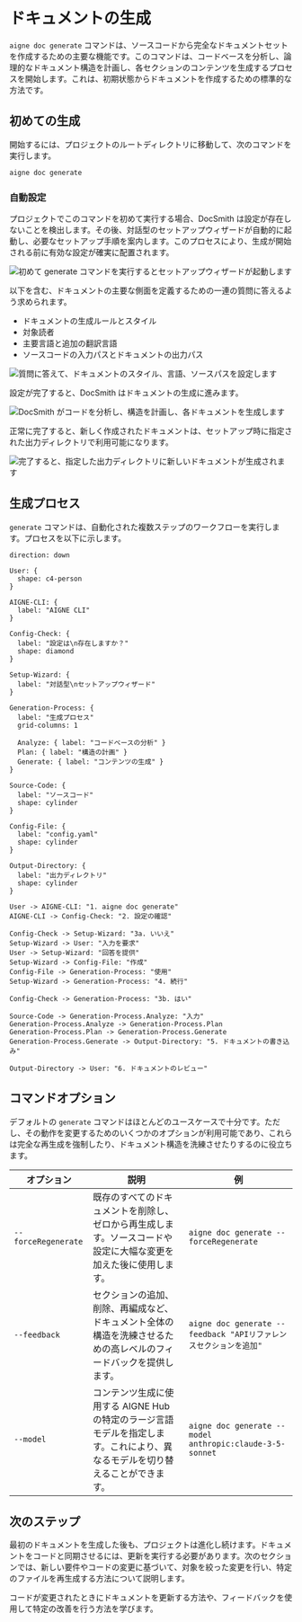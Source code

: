 # ドキュメントの生成

`aigne doc generate` コマンドは、ソースコードから完全なドキュメントセットを作成するための主要な機能です。このコマンドは、コードベースを分析し、論理的なドキュメント構造を計画し、各セクションのコンテンツを生成するプロセスを開始します。これは、初期状態からドキュメントを作成するための標準的な方法です。

## 初めての生成

開始するには、プロジェクトのルートディレクトリに移動して、次のコマンドを実行します。

```bash aigne doc generate icon=lucide:play-circle
aigne doc generate
```

### 自動設定

プロジェクトでこのコマンドを初めて実行する場合、DocSmith は設定が存在しないことを検出します。その後、対話型のセットアップウィザードが自動的に起動し、必要なセットアップ手順を案内します。このプロセスにより、生成が開始される前に有効な設定が確実に配置されます。

![初めて generate コマンドを実行するとセットアップウィザードが起動します](https://docsmith.aigne.io/image-bin/uploads/0c45a32667c5250e54194a61d9495965.png)

以下を含む、ドキュメントの主要な側面を定義するための一連の質問に答えるよう求められます。

- ドキュメントの生成ルールとスタイル
- 対象読者
- 主要言語と追加の翻訳言語
- ソースコードの入力パスとドキュメントの出力パス

![質問に答えて、ドキュメントのスタイル、言語、ソースパスを設定します](https://docsmith.aigne.io/image-bin/uploads/fbedbfa256036ad6375a6c18047a75ad.png)

設定が完了すると、DocSmith はドキュメントの生成に進みます。

![DocSmith がコードを分析し、構造を計画し、各ドキュメントを生成します](https://docsmith.aigne.io/image-bin/uploads/d0766c19380a02eb8a6f8ce86a838849.png)

正常に完了すると、新しく作成されたドキュメントは、セットアップ時に指定された出力ディレクトリで利用可能になります。

![完了すると、指定した出力ディレクトリに新しいドキュメントが生成されます](https://docsmith.aigne.io/image-bin/uploads/0967443611408ad9d0042793d590b8fd.png)

## 生成プロセス

`generate` コマンドは、自動化された複数ステップのワークフローを実行します。プロセスを以下に示します。

```d2
direction: down

User: {
  shape: c4-person
}

AIGNE-CLI: {
  label: "AIGNE CLI"
}

Config-Check: {
  label: "設定は\n存在しますか？"
  shape: diamond
}

Setup-Wizard: {
  label: "対話型\nセットアップウィザード"
}

Generation-Process: {
  label: "生成プロセス"
  grid-columns: 1

  Analyze: { label: "コードベースの分析" }
  Plan: { label: "構造の計画" }
  Generate: { label: "コンテンツの生成" }
}

Source-Code: {
  label: "ソースコード"
  shape: cylinder
}

Config-File: {
  label: "config.yaml"
  shape: cylinder
}

Output-Directory: {
  label: "出力ディレクトリ"
  shape: cylinder
}

User -> AIGNE-CLI: "1. aigne doc generate"
AIGNE-CLI -> Config-Check: "2. 設定の確認"

Config-Check -> Setup-Wizard: "3a. いいえ"
Setup-Wizard -> User: "入力を要求"
User -> Setup-Wizard: "回答を提供"
Setup-Wizard -> Config-File: "作成"
Config-File -> Generation-Process: "使用"
Setup-Wizard -> Generation-Process: "4. 続行"

Config-Check -> Generation-Process: "3b. はい"

Source-Code -> Generation-Process.Analyze: "入力"
Generation-Process.Analyze -> Generation-Process.Plan
Generation-Process.Plan -> Generation-Process.Generate
Generation-Process.Generate -> Output-Directory: "5. ドキュメントの書き込み"

Output-Directory -> User: "6. ドキュメントのレビュー"
```

## コマンドオプション

デフォルトの `generate` コマンドはほとんどのユースケースで十分です。ただし、その動作を変更するためのいくつかのオプションが利用可能であり、これらは完全な再生成を強制したり、ドキュメント構造を洗練させたりするのに役立ちます。

| オプション | 説明 | 例 |
|---------------------|------------------------------------------------------------------------------------------------------------------------------------------|----------------------------------------------------------------------|
| `--forceRegenerate` | 既存のすべてのドキュメントを削除し、ゼロから再生成します。ソースコードや設定に大幅な変更を加えた後に使用します。 | `aigne doc generate --forceRegenerate` |
| `--feedback` | セクションの追加、削除、再編成など、ドキュメント全体の構造を洗練させるための高レベルのフィードバックを提供します。 | `aigne doc generate --feedback "APIリファレンスセクションを追加"` |
| `--model` | コンテンツ生成に使用する AIGNE Hub の特定のラージ言語モデルを指定します。これにより、異なるモデルを切り替えることができます。 | `aigne doc generate --model anthropic:claude-3-5-sonnet` |

## 次のステップ

最初のドキュメントを生成した後も、プロジェクトは進化し続けます。ドキュメントをコードと同期させるには、更新を実行する必要があります。次のセクションでは、新しい要件やコードの変更に基づいて、対象を絞った変更を行い、特定のファイルを再生成する方法について説明します。

<x-card data-title="更新と改良" data-icon="lucide:file-edit" data-href="/features/update-and-refine">
  コードが変更されたときにドキュメントを更新する方法や、フィードバックを使用して特定の改善を行う方法を学びます。
</x-card>